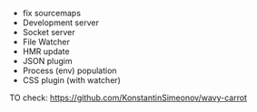 - fix sourcemaps
- Development server
- Socket server
- File Watcher
- HMR update
- JSON plugim
- Process (env) population
- CSS plugin (with watcher)

TO check: https://github.com/KonstantinSimeonov/wavy-carrot
